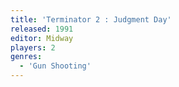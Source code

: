 ```yaml
---
title: 'Terminator 2 : Judgment Day'
released: 1991
editor: Midway
players: 2
genres:
  - 'Gun Shooting'
---
```

